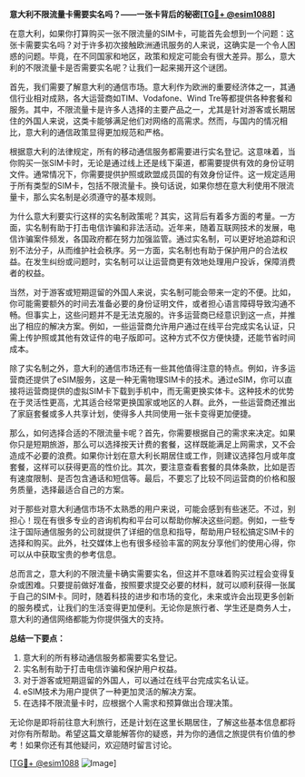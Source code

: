**意大利不限流量卡需要实名吗？——一张卡背后的秘密[[TG💪+ @esim1088](https://t.me/s/esim1088)]**

在意大利，如果你打算购买一张不限流量的SIM卡，可能首先会想到一个问题：这张卡需要实名吗？对于许多初次接触欧洲通讯服务的人来说，这确实是一个令人困惑的问题。毕竟，在不同国家和地区，政策和规定可能会有很大差异。那么，意大利的不限流量卡是否需要实名呢？让我们一起来揭开这个谜团。

首先，我们需要了解意大利的通信市场。意大利作为欧洲的重要经济体之一，其通信行业相对成熟，各大运营商如TIM、Vodafone、Wind Tre等都提供各种套餐和服务。其中，不限流量卡是许多人选择的主要产品之一，尤其是针对游客或长期居住的外国人来说，这类卡能够满足他们对网络的高需求。然而，与国内的情况相比，意大利的通信政策显得更加规范和严格。

根据意大利的法律规定，所有的移动通信服务都需要进行实名登记。这意味着，当你购买一张SIM卡时，无论是通过线上还是线下渠道，都需要提供有效的身份证明文件。通常情况下，你需要提供护照或欧盟成员国的有效身份证件。这一规定适用于所有类型的SIM卡，包括不限流量卡。换句话说，如果你想在意大利使用不限流量卡，那么实名制是必须遵守的基本规则。

为什么意大利要实行这样的实名制政策呢？其实，这背后有着多方面的考量。一方面，实名制有助于打击电信诈骗和非法活动。近年来，随着互联网技术的发展，电信诈骗案件频发，各国政府都在努力加强监管。通过实名制，可以更好地追踪和识别不法分子，从而维护社会秩序。另一方面，实名制也有助于保护用户的合法权益。在发生纠纷或问题时，实名制可以让运营商更有效地处理用户投诉，保障消费者的权益。

当然，对于游客或短期逗留的外国人来说，实名制可能会带来一定的不便。比如，你可能需要额外的时间去准备必要的身份证明文件，或者担心语言障碍导致沟通不畅。但事实上，这些问题并不是无法克服的。许多运营商已经意识到这一点，并推出了相应的解决方案。例如，一些运营商允许用户通过在线平台完成实名认证，只需上传护照或其他有效证件的电子版即可。这种方式不仅方便快捷，还能节省时间成本。

除了实名制之外，意大利的通信市场还有一些其他值得注意的特点。例如，许多运营商还提供了eSIM服务，这是一种无需物理SIM卡的技术。通过eSIM，你可以直接将运营商提供的虚拟SIM卡下载到手机中，而无需更换实体卡。这种技术的优势在于灵活性更高，尤其适合经常更换国家或地区的人群。此外，一些运营商还推出了家庭套餐或多人共享计划，使得多人共同使用一张卡变得更加便捷。

那么，如何选择合适的不限流量卡呢？首先，你需要根据自己的需求来决定。如果你只是短期旅游，那么可以选择按天计费的套餐，这样既能满足上网需求，又不会造成不必要的浪费。如果你计划在意大利长期居住或工作，则建议选择包月或年度套餐，这样可以获得更高的性价比。其次，要注意查看套餐的具体条款，比如是否有速度限制、是否包含通话和短信等。最后，不要忘了比较不同运营商的价格和服务质量，选择最适合自己的方案。

对于那些对意大利通信市场不太熟悉的用户来说，可能会感到有些迷茫。不过，别担心！现在有很多专业的咨询机构和平台可以帮助你解决这些问题。例如，一些专注于国际通信服务的公司就提供了详细的信息和指导，帮助用户轻松搞定SIM卡的选择和购买。此外，社交媒体上也有很多经验丰富的网友分享他们的使用心得，你可以从中获取宝贵的参考信息。

总而言之，意大利的不限流量卡确实需要实名，但这并不意味着购买过程会变得复杂或困难。只要提前做好准备，按照要求提交必要的材料，就可以顺利获得一张属于自己的SIM卡。同时，随着科技的进步和市场的变化，未来或许会出现更多创新的服务模式，让我们的生活变得更加便利。无论你是旅行者、学生还是商务人士，意大利的通信网络都能为你提供强大的支持。

**总结一下要点：**
1. 意大利的所有移动通信服务都需要实名登记。
2. 实名制有助于打击电信诈骗和保护用户权益。
3. 对于游客或短期逗留的外国人，可以通过在线平台完成实名认证。
4. eSIM技术为用户提供了一种更加灵活的解决方案。
5. 在选择不限流量卡时，应根据个人需求和预算做出合理决策。

无论你是即将前往意大利旅行，还是计划在这里长期居住，了解这些基本信息都将对你有所帮助。希望这篇文章能解答你的疑惑，并为你的通信之旅提供有价值的参考！如果你还有其他疑问，欢迎随时留言讨论。

[[TG💪+ @esim1088](https://t.me/s/esim1088) ![Image](https://i.postimg.cc/4NQfJmqS/Snipaste-2025-05-13-00-14-12.png)]